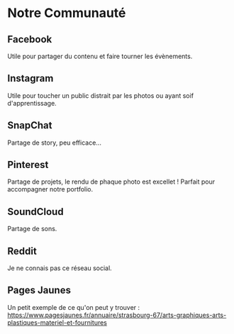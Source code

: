 # Notre Communauté

## Facebook
Utile pour partager du contenu et faire tourner les évènements.

## Instagram
Utile pour toucher un public distrait par les photos ou ayant soif d'apprentissage.

## SnapChat
Partage de story, peu efficace...

## Pinterest
Partage de projets, le rendu de phaque photo est excellet ! Parfait pour accompagner notre portfolio.

## SoundCloud
Partage de sons.

## Reddit
Je ne connais pas ce réseau social.

## Pages Jaunes
Un petit exemple de ce qu'on peut y trouver :
https://www.pagesjaunes.fr/annuaire/strasbourg-67/arts-graphiques-arts-plastiques-materiel-et-fournitures
